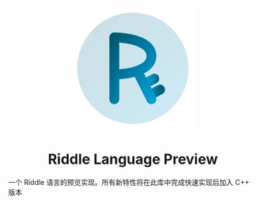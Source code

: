 <div align="center">
  <img src="./resources/logo.svg" alt="Logo" width="250" height="250">
  <h1>Riddle Language Preview</h1>
</div>

一个 Riddle 语言的预览实现。所有新特性将在此库中完成快速实现后加入 C++ 版本